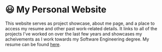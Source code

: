 # 😃 My Personal Website

This website serves as project showcase, about me page, and a place to access my resume and other past work-related details. It links to all of the projects I've worked on over the last few years and showcases my acheivements as I work towards my Software Engineering degree. My resume can be found [here](https://ryancomerford.me/resume).
